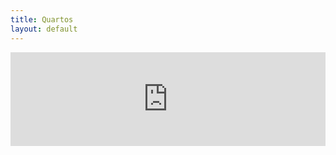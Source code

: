 ```yaml
---
title: Quartos
layout: default
---
```

<iframe src="https://hotels.cloudbeds.com/pt-br/reservas/e45cDT#promo=PromocaoSite10" width="100%" 
 class="iframe-class" frameborder="0" id="cloudbeds"></iframe> 

<script type="text/javascript" src="https://hotels.cloudbeds.com/widget/iFrameResizer"></script><script>window.iFrameResize({}, '#cloudbeds')</script>
